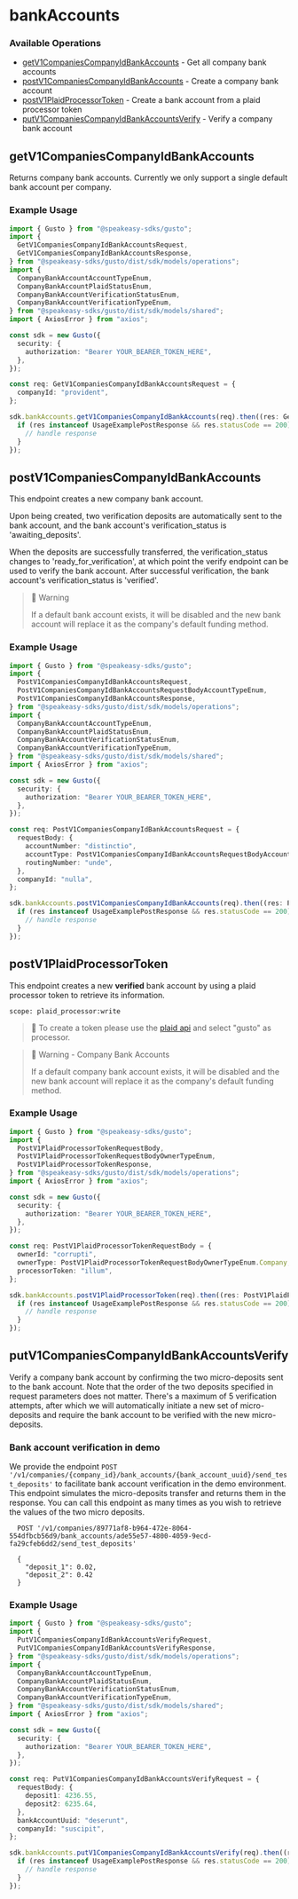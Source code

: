 # bankAccounts

### Available Operations

* [getV1CompaniesCompanyIdBankAccounts](#getv1companiescompanyidbankaccounts) - Get all company bank accounts
* [postV1CompaniesCompanyIdBankAccounts](#postv1companiescompanyidbankaccounts) - Create a company bank account
* [postV1PlaidProcessorToken](#postv1plaidprocessortoken) - Create a bank account from a plaid processor token
* [putV1CompaniesCompanyIdBankAccountsVerify](#putv1companiescompanyidbankaccountsverify) - Verify a company bank account

## getV1CompaniesCompanyIdBankAccounts

Returns company bank accounts. Currently we only support a single default bank account per company.

### Example Usage

```typescript
import { Gusto } from "@speakeasy-sdks/gusto";
import {
  GetV1CompaniesCompanyIdBankAccountsRequest,
  GetV1CompaniesCompanyIdBankAccountsResponse,
} from "@speakeasy-sdks/gusto/dist/sdk/models/operations";
import {
  CompanyBankAccountAccountTypeEnum,
  CompanyBankAccountPlaidStatusEnum,
  CompanyBankAccountVerificationStatusEnum,
  CompanyBankAccountVerificationTypeEnum,
} from "@speakeasy-sdks/gusto/dist/sdk/models/shared";
import { AxiosError } from "axios";

const sdk = new Gusto({
  security: {
    authorization: "Bearer YOUR_BEARER_TOKEN_HERE",
  },
});

const req: GetV1CompaniesCompanyIdBankAccountsRequest = {
  companyId: "provident",
};

sdk.bankAccounts.getV1CompaniesCompanyIdBankAccounts(req).then((res: GetV1CompaniesCompanyIdBankAccountsResponse | AxiosError) => {
  if (res instanceof UsageExamplePostResponse && res.statusCode == 200) {
    // handle response
  }
});
```

## postV1CompaniesCompanyIdBankAccounts

This endpoint creates a new company bank account.

Upon being created, two verification deposits are automatically sent to the bank account, and the bank account's verification_status is 'awaiting_deposits'. 

When the deposits are successfully transferred, the verification_status changes to 'ready_for_verification', at which point the verify endpoint can be used to verify the bank account.
After successful verification, the bank account's verification_status is 'verified'.

> 🚧 Warning
>
> If a default bank account exists, it will be disabled and the new bank account will replace it as the company's default funding method.

### Example Usage

```typescript
import { Gusto } from "@speakeasy-sdks/gusto";
import {
  PostV1CompaniesCompanyIdBankAccountsRequest,
  PostV1CompaniesCompanyIdBankAccountsRequestBodyAccountTypeEnum,
  PostV1CompaniesCompanyIdBankAccountsResponse,
} from "@speakeasy-sdks/gusto/dist/sdk/models/operations";
import {
  CompanyBankAccountAccountTypeEnum,
  CompanyBankAccountPlaidStatusEnum,
  CompanyBankAccountVerificationStatusEnum,
  CompanyBankAccountVerificationTypeEnum,
} from "@speakeasy-sdks/gusto/dist/sdk/models/shared";
import { AxiosError } from "axios";

const sdk = new Gusto({
  security: {
    authorization: "Bearer YOUR_BEARER_TOKEN_HERE",
  },
});

const req: PostV1CompaniesCompanyIdBankAccountsRequest = {
  requestBody: {
    accountNumber: "distinctio",
    accountType: PostV1CompaniesCompanyIdBankAccountsRequestBodyAccountTypeEnum.Savings,
    routingNumber: "unde",
  },
  companyId: "nulla",
};

sdk.bankAccounts.postV1CompaniesCompanyIdBankAccounts(req).then((res: PostV1CompaniesCompanyIdBankAccountsResponse | AxiosError) => {
  if (res instanceof UsageExamplePostResponse && res.statusCode == 200) {
    // handle response
  }
});
```

## postV1PlaidProcessorToken

This endpoint creates a new **verified** bank account by using a plaid processor token to retrieve its information.

`scope: plaid_processor:write`

> 📘
> To create a token please use the [plaid api](https://plaid.com/docs/api/processors/#processortokencreate) and select "gusto" as processor.

> 🚧 Warning - Company Bank Accounts
>
> If a default company bank account exists, it will be disabled and the new bank account will replace it as the company's default funding method.

### Example Usage

```typescript
import { Gusto } from "@speakeasy-sdks/gusto";
import {
  PostV1PlaidProcessorTokenRequestBody,
  PostV1PlaidProcessorTokenRequestBodyOwnerTypeEnum,
  PostV1PlaidProcessorTokenResponse,
} from "@speakeasy-sdks/gusto/dist/sdk/models/operations";
import { AxiosError } from "axios";

const sdk = new Gusto({
  security: {
    authorization: "Bearer YOUR_BEARER_TOKEN_HERE",
  },
});

const req: PostV1PlaidProcessorTokenRequestBody = {
  ownerId: "corrupti",
  ownerType: PostV1PlaidProcessorTokenRequestBodyOwnerTypeEnum.Company,
  processorToken: "illum",
};

sdk.bankAccounts.postV1PlaidProcessorToken(req).then((res: PostV1PlaidProcessorTokenResponse | AxiosError) => {
  if (res instanceof UsageExamplePostResponse && res.statusCode == 200) {
    // handle response
  }
});
```

## putV1CompaniesCompanyIdBankAccountsVerify

Verify a company bank account by confirming the two micro-deposits sent to the bank account. Note that the order of the two deposits specified in request parameters does not matter. There's a maximum of 5 verification attempts, after which we will automatically initiate a new set of micro-deposits and require the bank account to be verified with the new micro-deposits.

### Bank account verification in demo

We provide the endpoint `POST '/v1/companies/{company_id}/bank_accounts/{bank_account_uuid}/send_test_deposits'` to facilitate bank account verification in the demo environment. This endpoint simulates the micro-deposits transfer and returns them in the response. You can call this endpoint as many times as you wish to retrieve the values of the two micro deposits.

```
  POST '/v1/companies/89771af8-b964-472e-8064-554dfbcb56d9/bank_accounts/ade55e57-4800-4059-9ecd-fa29cfeb6dd2/send_test_deposits'

  {
    "deposit_1": 0.02,
    "deposit_2": 0.42
  }
```

### Example Usage

```typescript
import { Gusto } from "@speakeasy-sdks/gusto";
import {
  PutV1CompaniesCompanyIdBankAccountsVerifyRequest,
  PutV1CompaniesCompanyIdBankAccountsVerifyResponse,
} from "@speakeasy-sdks/gusto/dist/sdk/models/operations";
import {
  CompanyBankAccountAccountTypeEnum,
  CompanyBankAccountPlaidStatusEnum,
  CompanyBankAccountVerificationStatusEnum,
  CompanyBankAccountVerificationTypeEnum,
} from "@speakeasy-sdks/gusto/dist/sdk/models/shared";
import { AxiosError } from "axios";

const sdk = new Gusto({
  security: {
    authorization: "Bearer YOUR_BEARER_TOKEN_HERE",
  },
});

const req: PutV1CompaniesCompanyIdBankAccountsVerifyRequest = {
  requestBody: {
    deposit1: 4236.55,
    deposit2: 6235.64,
  },
  bankAccountUuid: "deserunt",
  companyId: "suscipit",
};

sdk.bankAccounts.putV1CompaniesCompanyIdBankAccountsVerify(req).then((res: PutV1CompaniesCompanyIdBankAccountsVerifyResponse | AxiosError) => {
  if (res instanceof UsageExamplePostResponse && res.statusCode == 200) {
    // handle response
  }
});
```
